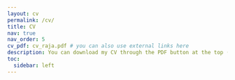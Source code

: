 ```yaml
---
layout: cv
permalink: /cv/
title: CV
nav: true
nav_order: 5
cv_pdf: cv_raja.pdf # you can also use external links here
description: You can download my CV through the PDF button at the top (last updated - February 6th, 2025).
toc:
  sidebar: left
---
```

